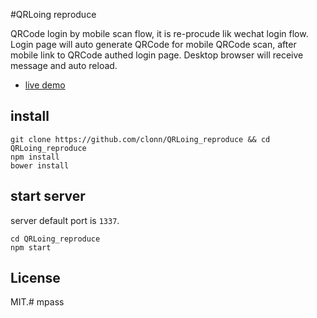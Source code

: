 #QRLoing reproduce

QRCode login by mobile scan flow, it is re-procude lik wechat login flow.
Login page will auto generate QRCode for mobile QRCode scan, after mobile link to QRCode authed login page. Desktop browser will receive message and auto reload.

 * [live demo](https://qrlogin-reproduce.herokuapp.com/)

## install

```
git clone https://github.com/clonn/QRLoing_reproduce && cd QRLoing_reproduce
npm install
bower install
```

## start server

server default port is `1337`.

```
cd QRLoing_reproduce
npm start
```

## License

MIT.# mpass
